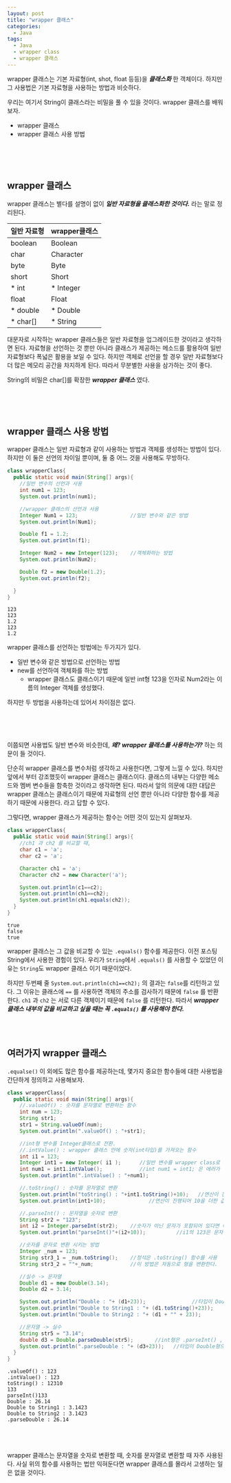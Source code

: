 ```yaml
---
layout: post
title: "wrapper 클래스"
categories:
  - Java
tags:
  - Java
  - wrapper class
  - wrapper 클래스
---
```




wrapper 클래스는 기본 자료형(int, shot, float 등등)을 ***클래스화*** 한 객체이다. 하지만 그 사용법은 기본 자료형을 사용하는 방법과 비슷하다.

우리는 여기서 String이 클래스라는 비밀을 풀 수 있을 것이다. wrapper 클래스를 배워보자.



+ wrapper 클래스
+ wrapper 클래스 사용 방법



<br>

<br>

<br>



## wrapper 클래스

wrapper 클래스는 별다를 설명이 없이 ***일반 자료형을 클래스화한 것이다.***  라는 말로 정리된다.

| 일반 자료형   | wrapper클래스 |
| -------- | ---------- |
| boolean  | Boolean    |
| char     | Character  |
| byte     | Byte       |
| short    | Short      |
| * int    | * Integer  |
| float    | Float      |
| * double | * Double   |
| * char[] | * String   |

대문자로 시작하는 wrapper 클래스들은 일반 자료형을 업그레이드한 것이라고 생각하면 된다. 자료형을 선언하는 것 뿐만 아니라 클래스가 제공하는 메소드를 활용하여 일반 자료형보다 폭넓은 활용을 보일 수 있다. 하지만 객체로 선언을 할 경우 일반 자료형보다 더 많은 메모리 공간을 차지하게 된다. 따라서 무분별한 사용을 삼가하는 것이 좋다.

String의 비밀은 char[]를 확장한 ***wrapper 클래스*** 였다.



<br>

<br>

<br>



## wrapper 클래스 사용 방법

wrapper 클래스는 일반 자료형과 같이 사용하는 방법과 객체를 생성하는 방법이 있다. 하지만 이 둘은 선언의 차이일 뿐이며, 둘 중 어느 것을 사용해도 무방하다.

```java
class wrapperClass{
  public static void main(String[] args){
    //일반 변수의 선언과 사용
    int num1 = 123;
    System.out.println(num1);

    //wrapper 클래스의 선언과 사용
    Integer Num1 = 123;					//일반 변수와 같은 방법
    System.out.println(Num1);

    Double f1 = 1.2;
    System.out.println(f1);

    Integer Num2 = new Integer(123);	//객체화하는 방법
    System.out.println(Num2);

    Double f2 = new Double(1.2);
    System.out.println(f2);

  }
}
```

```
123
123
1.2
123
1.2
```

wrapper 클래스를 선언하는 방법에는 두가지가 있다.

+ 일반 변수와 같은 방법으로 선언하는 방법
+ new를 선언하여 객체화를 하는 방법
  + wrapper 클래스도 클래스이기 때문에 일반 int형 123을 인자로 Num2라는 이름의 Integer 객체를 생성했다.

하지만 두 방법을 사용하는데 있어서 차이점은 없다.

<br>

<br>

<br>

이쯤되면 사용법도 일반 변수와 비슷한데,  ***왜? wrapper 클래스를 사용하는가?*** 하는 의문이 들 것이다.

단순히 wrapper 클래스를 변수처럼 생각하고 사용한다면, 그렇게 느낄 수 있다. 하지만 앞에서 부터 강조했듯이 wrapper 클래스는 클래스이다. 클래스의 내부는 다양한 메소드와 멤버 변수들을 함축한 것이라고 생각하면 된다. 따라서 앞의 의문에 대한 대답은  wrapper 클래스는 클래스이기 때문에 자료형의 선언 뿐만 아니라 다양한 함수를 제공하기 때문에 사용한다. 라고 답할 수 있다.

그렇다면, wrapper 클래스가 제공하는 함수는 어떤 것이 있는지 살펴보자.

```java
class wrapperClass{
  public static void main(String[] args){
    //ch1 과 ch2 를 비교할 때,
    char c1 = 'a';
    char c2 = 'a';

    Character ch1 = 'a';
    Character ch2 = new Character('a');

    System.out.println(c1==c2);
    System.out.println(ch1==ch2);
    System.out.println(ch1.equals(ch2));
  }
}
```

```
true
false
true
```

wrapper 클래스는 그 값을 비교할 수 있는 ```.equals()``` 함수를 제공한다. 이전 포스팅 String에서 사용한 경험이 있다. 우리가 ```String```에서 ```.equals()``` 를  사용할 수 있었던 이유는 ```String```도 wrapper 클래스 이기 때문이었다.

하지만 두번째 줄 ```System.out.println(ch1==ch2);``` 의 결과는 ```false```를 리턴하고 있다. 그 이유는 클래스에 ```==``` 를 사용하면 객체의 주소를 검사하기 때문에 ```false``` 를 반환한다. ```ch1``` 과 ```ch2``` 는 서로 다른 객체이기 때문에 ```false``` 를 리턴한다. 따라서 ***wrapper 클래스 내부의 값을 비교하고 싶을 때는 꼭 ```.equals()``` 를 사용해야 한다.***

<br>

<br>



## 여러가지 wrapper 클래스

```.equalse()``` 이 외에도 많은 함수를 제공하는데, 몇가지 중요한 함수들에 대한 사용법을 간단하게 정의하고 사용해보자.

```java
class wrapperClass{
  public static void main(String[] args){
    //.valueOf() : 숫자를 문자열로 변환하는 함수
    int num = 123;
    String str1;
    str1 = String.valueOf(num);
    System.out.println(".valueOf() : "+str1);

    //int형 변수를 Integer클래스로 전환.
    //.intValue() : wrapper 클래스 안에 숫자(int타입)를 가져오는 함수
    int i1 = 123;
    Integer int1 = new Integer( i1 );      //일반 변수를 wrapper class로 변환
    int num1 = int1.intValue();            //int num1 = int1; 은 에러가 난다. 일반변수에 wrapper class전체를 넘겨주었기 때문에
    System.out.println(".intValue() : "+num1);

    //.toString() : 숫자를 문자열로 변환
    System.out.println("toString() : "+int1.toString()+10);   //연산이 진행되지 않고 뒤에 10이 더해져 출력된다. int1이 문자열로 형이 변환되었음을 의미한다.
    System.out.println(int1+10);              //연산이 진행되어 10을 더한 값이 출력된다.

    //.parseInt() : 문자열을 숫자로 변환
    String str2 = "123";
    int i2 = Integer.parseInt(str2);    //숫자가 아닌 문자가 포함되어 있다면 에러가 발생한다
    System.out.println("parseInt()"+(i2+10));          //i1의 123은 문자열이 아닌 int형으로 형이 변환되어 10을 더한 133이 출력된다.

    //숫자를 문자로 변환 시키는 방법
    Integer _num = 123;
    String str3_1 = _num.toString();    //정석은 .toString() 함수를 사용
    String str3_2 = ""+_num;            //이 방법은 자동으로 형을 변환한다.

    //실수 -> 문자열
    Double d1 = new Double(3.14);
    Double d2 = 3.14;

    System.out.println("Double : "+ (d1+23));               //타입이 Double이기 때문에 23을 더한 값을 출력한다
    System.out.println("Double to String1 : "+ (d1.toString()+23));    //타입이 String이므로 23을 뒤에 더한 문자열이 출력된다
    System.out.println("Double to String2 : "+ (d1 + "" + 23));        //타입이 String이므로 23을 뒤에 더한 문자열이 출력된다

    //문자열 -> 실수
    String str5 = "3.14";
    double d3 = Double.parseDouble(str5);       //int형은 .parseInt() , double형은 .parseDouble()을 사용한다.
    System.out.println(".parseDouble : "+ (d3+23));   //타입이 Double형으로 변환되었기 때문에 연산이 된 값을 출력한다
  }
}
```

```
.valueOf() : 123
.intValue() : 123
toString() : 12310
133
parseInt()133
Double : 26.14
Double to String1 : 3.1423
Double to String2 : 3.1423
.parseDouble : 26.14
```
<br>

<br>

<br>
wrapper 클래스는 문자열을 숫자로 변환할 때, 숫자를 문자열로 변환할 때 자주 사용된다. 사실 위의 함수를 사용하는 법만 익혀둔다면 wrapper 클래스를 몰라서 고생하는 일은 없을 것이다.
